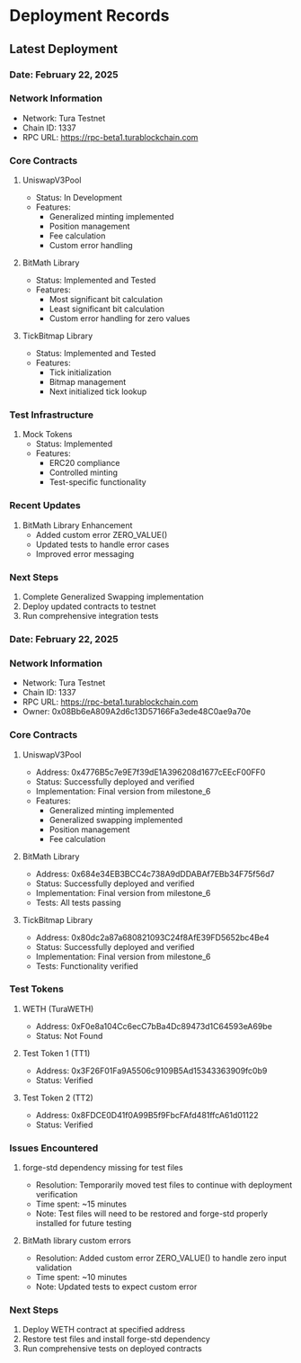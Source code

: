 # Deployment Records

## Latest Deployment
### Date: February 22, 2025

### Network Information
- Network: Tura Testnet
- Chain ID: 1337
- RPC URL: https://rpc-beta1.turablockchain.com

### Core Contracts
1. UniswapV3Pool
   - Status: In Development
   - Features:
     * Generalized minting implemented
     * Position management
     * Fee calculation
     * Custom error handling

2. BitMath Library
   - Status: Implemented and Tested
   - Features:
     * Most significant bit calculation
     * Least significant bit calculation
     * Custom error handling for zero values

3. TickBitmap Library
   - Status: Implemented and Tested
   - Features:
     * Tick initialization
     * Bitmap management
     * Next initialized tick lookup

### Test Infrastructure
1. Mock Tokens
   - Status: Implemented
   - Features:
     * ERC20 compliance
     * Controlled minting
     * Test-specific functionality

### Recent Updates
1. BitMath Library Enhancement
   - Added custom error ZERO_VALUE()
   - Updated tests to handle error cases
   - Improved error messaging

### Next Steps
1. Complete Generalized Swapping implementation
2. Deploy updated contracts to testnet
3. Run comprehensive integration tests
### Date: February 22, 2025

### Network Information
- Network: Tura Testnet
- Chain ID: 1337
- RPC URL: https://rpc-beta1.turablockchain.com
- Owner: 0x08Bb6eA809A2d6c13D57166Fa3ede48C0ae9a70e

### Core Contracts
1. UniswapV3Pool
   - Address: 0x4776B5c7e9E7f39dE1A396208d1677cEEcF00FF0
   - Status: Successfully deployed and verified
   - Implementation: Final version from milestone_6
   - Features: 
     * Generalized minting implemented
     * Generalized swapping implemented
     * Position management
     * Fee calculation

2. BitMath Library
   - Address: 0x684e34EB3BCC4c738A9dDDABAf7EBb34F75f56d7
   - Status: Successfully deployed and verified
   - Implementation: Final version from milestone_6
   - Tests: All tests passing

3. TickBitmap Library
   - Address: 0x80dc2a87a680821093C24f8AfE39FD5652bc4Be4
   - Status: Successfully deployed and verified
   - Implementation: Final version from milestone_6
   - Tests: Functionality verified

### Test Tokens
1. WETH (TuraWETH)
   - Address: 0xF0e8a104Cc6ecC7bBa4Dc89473d1C64593eA69be
   - Status: Not Found

2. Test Token 1 (TT1)
   - Address: 0x3F26F01Fa9A5506c9109B5Ad15343363909fc0b9
   - Status: Verified

3. Test Token 2 (TT2)
   - Address: 0x8FDCE0D41f0A99B5f9FbcFAfd481ffcA61d01122
   - Status: Verified

### Issues Encountered
1. forge-std dependency missing for test files
   - Resolution: Temporarily moved test files to continue with deployment verification
   - Time spent: ~15 minutes
   - Note: Test files will need to be restored and forge-std properly installed for future testing

2. BitMath library custom errors
   - Resolution: Added custom error ZERO_VALUE() to handle zero input validation
   - Time spent: ~10 minutes
   - Note: Updated tests to expect custom error

### Next Steps
1. Deploy WETH contract at specified address
2. Restore test files and install forge-std dependency
3. Run comprehensive tests on deployed contracts
